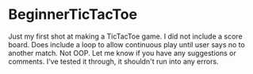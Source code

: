 # BeginnerTicTacToe
Just my first shot at making a TicTacToe game. I did not include a score board. 
Does include a loop to allow continuous play until user says no to another match.
Not OOP.
Let me know if you have any suggestions or comments. I've tested it through, it shouldn't run into any errors.
